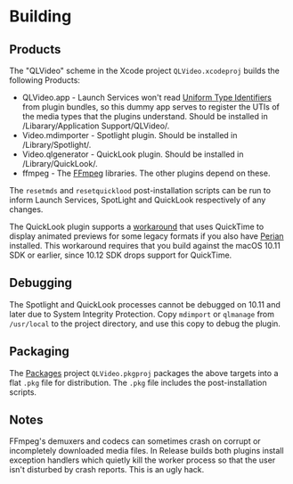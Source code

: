 Building
========

Products
-------
The "QLVideo" scheme in the Xcode project `QLVideo.xcodeproj` builds the following Products:

* QLVideo.app - Launch Services won't read [Uniform Type Identifiers](http://developer.apple.com/library/mac/documentation/General/Conceptual/DevPedia-CocoaCore/UniformTypeIdentifier.html) from plugin bundles, so this dummy app serves to register the UTIs of the media types that the plugins understand. Should be installed in /Libarary/Application Support/QLVideo/.
* Video.mdimporter - Spotlight plugin. Should be installed in /Library/Spotlight/.
* Video.qlgenerator - QuickLook plugin. Should be installed in /Library/QuickLook/.
* ffmpeg - The [FFmpeg](http://ffmpeg.org/) libraries. The other plugins depend on these.

The `resetmds` and `resetquicklood` post-installation scripts can be run to inform Launch Services, SpotLight and QuickLook respectively of any changes.

The QuickLook plugin supports a [workaround](https://github.com/Marginal/QLVideo/issues/3#issuecomment-217217855) that uses QuickTime to display animated previews for some legacy formats if you also have [Perian](https://github.com/MaddTheSane/perian) installed. This workaround requires that you build against the macOS 10.11 SDK or earlier, since 10.12 SDK drops support for QuickTime.

Debugging
---------
The Spotlight and QuickLook processes cannot be debugged on 10.11 and later due to System Integrity Protection. Copy `mdimport` or `qlmanage` from `/usr/local` to the project directory, and use this copy to debug the plugin.

Packaging
---------
The [Packages](http://s.sudre.free.fr/Software/Packages/about.html) project `QLVideo.pkgproj` packages the above targets into a flat `.pkg` file for distribution. The `.pkg` file includes the post-installation scripts.

Notes
-----
FFmpeg's demuxers and codecs can sometimes crash on corrupt or incompletely downloaded media files. In Release builds both plugins install exception handlers which quietly kill the worker process so that the user isn't disturbed by crash reports. This is an ugly hack.
